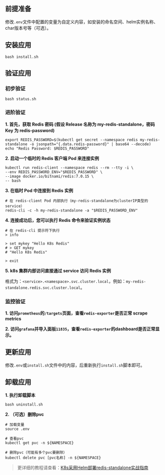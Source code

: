 前提准备
---

修改`.env`文件中配置的变量为自定义内容，如安装的命名空间、helm实例名称、char版本号等（可选）。

安装应用
---

```shell
bash install.sh
```

验证应用
---

### 初步验证

```shell
bash status.sh
```

### 进阶验证

**1. 首先，获取 Redis 密码 (假设 Release 名称为 my-redis-standalone，密码 Key 为 redis-password)**

```shell
export REDIS_PASSWORD=$(kubectl get secret --namespace redis my-redis-standalone -o jsonpath="{.data.redis-password}" | base64 --decode)
echo "Redis Password: $REDIS_PASSWORD"
```
   
**2. 启动一个临时的 Redis 客户端 Pod 来连接实例**

```shell
kubectl run redis-client --namespace redis --rm --tty -i \
--env REDIS_PASSWORD_ENV="$REDIS_PASSWORD" \
--image docker.io/bitnami/redis:7.0.15 \
-- bash
```
   
**3. 在临时 Pod 中连接到 Redis 实例**

```shell
# 在 redis-client Pod 内部执行（my-redis-standalone为clusterIP类型的service）
redis-cli -c -h my-redis-standalone -a "$REDIS_PASSWORD_ENV"
```

**4. 连接成功后，您可以执行 Redis 命令来验证实例状态**

```shell
# 在 redis-cli 提示符下执行
> info

> set mykey "Hello K8s Redis"
# > GET mykey
# "Hello K8s Redis"

> exit
```
   
**5. k8s 集群内部访问直接通过 service 访问 Redis 实例**

格式为：`<service>.<namespace>.svc.cluster.local`，例如：`my-redis-standalone.redis.svc.cluster.local`。

### 监控验证

**1. 访问`prometheus`的`/targets`页面，查看`redis-exporter`是否正常 scrape metrics**

**2. 访问`grafana`并导入面板`11835`，查看`redis-exporter`的dashboard是否正常显示。**
    

更新应用
---

修改`.env`或`install.sh`文件中的内容，后重新执行`install.sh`脚本即可。

卸载应用
---

**1. 执行卸载脚本**

```shell
bash uninstall.sh
```

**2. （可选）删除pvc**

```shell
# 加载变量
source .env

# 查看pvc
kubectl get pvc -n ${NAMESPACE}

# 删除pvc（可能有多个pvc要删除）
kubectl delete pvc [pvc名称] -n ${NAMESPACE}
```

> 更详细的教程请查看：[K8s采用Helm部署redis-standalone实战指南](https://lbs.wiki/pages/5c36b781/)
